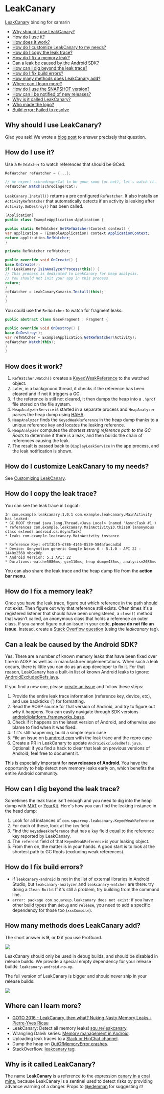 # LeakCanary
[LeakCanary](https://github.com/square/leakcanary) binding for xamarin

* [Why should I use LeakCanary?](#why-should-i-use-leakcanary)
* [How do I use it?](#how-do-i-use-it)
* [How does it work?](#how-does-it-work)
* [How do I customize LeakCanary to my needs?](#how-do-i-customize-leakcanary-to-my-needs)
* [How do I copy the leak trace?](#how-do-i-copy-the-leak-trace)
* [How do I fix a memory leak?](#how-do-i-fix-a-memory-leak)
* [Can a leak be caused by the Android SDK?](#can-a-leak-be-caused-by-the-android-sdk)
* [How can I dig beyond the leak trace?](#how-can-i-dig-beyond-the-leak-trace)
* [How do I fix build errors?](#how-do-i-fix-build-errors)
* [How many methods does LeakCanary add?](#how-many-methods-does-leakcanary-add)
* [Where can I learn more?](#where-can-i-learn-more)
* [How do I use the SNAPSHOT version?](#how-do-i-use-the-snapshot-version)
* [How can I be notified of new releases?](#how-can-i-be-notified-of-new-releases)
* [Why is it called LeakCanary?](#why-is-it-called-leakcanary)
* [Who made the logo?](#who-made-the-logo)
* [Build error: Failed to resolve](#build-error-failed-to-resolve)

## Why should I use LeakCanary?

Glad you ask! We wrote a [blog post](http://squ.re/leakcanary) to answer precisely that question.

## How do I use it?

Use a `RefWatcher` to watch references that should be GCed:

```cs
RefWatcher refWatcher = {...};

// We expect schrodingerCat to be gone soon (or not), let's watch it.
refWatcher.Watch(schrodingerCat);
```

`LeakCanary.Install()` returns a pre configured `RefWatcher`.
It also installs an `ActivityRefWatcher` that automatically detects if an activity is leaking after `Activity.OnDestroy()` has been called.

```cs
[Application]
public class ExampleApplication:Application {

public static RefWatcher GetRefWatcher(Context context) {
var application = (ExampleApplication) context.ApplicationContext;
return application.RefWatcher;
}

private RefWatcher refWatcher;

public override void OnCreate() {
base.OnCreate();
if (LeakCanary.IsInAnalyzerProcess(this)) {
// This process is dedicated to LeakCanary for heap analysis.
// You should not init your app in this process.
return;
}
refWatcher = LeakCanaryXamarin.Install(this);
}
}
```

You could use the `RefWatcher` to watch for fragment leaks:

```cs
public abstract class BaseFragment : Fragment {

public override void OnDestroy() {
base.OnDestroy();
var refWatcher = ExampleApplication.GetRefWatcher(Activity);
refWatcher.Watch(this);
}
}
```

## How does it work?

1. `RefWatcher.Watch()` creates a [KeyedWeakReference](https://github.com/square/leakcanary/blob/master/leakcanary-watcher/src/main/java/com/squareup/leakcanary/KeyedWeakReference.java) to the watched object.
2. Later, in a background thread, it checks if the reference has been cleared and if not it triggers a GC.
3. If the reference is still not cleared, it then dumps the heap into a `.hprof` file stored on the file system.
4. `HeapAnalyzerService` is started in a separate process and `HeapAnalyzer` parses the heap dump using [HAHA](https://github.com/square/haha).
5. `HeapAnalyzer` finds the `KeyedWeakReference` in the heap dump thanks to a unique reference key and locates the leaking reference.
6. `HeapAnalyzer` computes the *shortest strong reference path to the GC Roots* to determine if there is a leak, and then builds the chain of references causing the leak.
7. The result is passed back to `DisplayLeakService` in the app process, and the leak notification is shown.

## How do I customize LeakCanary to my needs?

See [Customizing LeakCanary](Customizing-LeakCanary).

## How do I copy the leak trace?

You can see the leak trace in Logcat:

```
In com.example.leakcanary:1.0:1 com.example.leakcanary.MainActivity has leaked:
* GC ROOT thread java.lang.Thread.<Java Local> (named 'AsyncTask #1')
* references com.example.leakcanary.MainActivity$3.this$0 (anonymous class extends android.os.AsyncTask)
* leaks com.example.leakcanary.MainActivity instance

* Reference Key: e71f3bf5-d786-4145-8539-584afaecad1d
* Device: Genymotion generic Google Nexus 6 - 5.1.0 - API 22 - 1440x2560 vbox86p
* Android Version: 5.1 API: 22
* Durations: watch=5086ms, gc=110ms, heap dump=435ms, analysis=2086ms
```

You can also share the leak trace and the heap dump file from the **action bar menu**.

## How do I fix a memory leak?

Once you have the leak trace, figure out which reference in the path should not exist. Then figure out why that reference still exists. Often times it's a registered listener that should have been unregistered, a `close()` method that wasn't called, an anonymous class that holds a reference an outer class. If you cannot figure out an issue in your code, **please do not file an issue**. Instead, create a [Stack Overflow question](http://stackoverflow.com/questions/tagged/leakcanary) (using the *leakcanary* tag).

## Can a leak be caused by the Android SDK?

Yes. There are a number of known memory leaks that have been fixed over time in AOSP as well as in manufacturer implementations. When such a leak occurs, there is little you can do as an app developer to fix it. For that reason, LeakCanary has a built-in list of known Android leaks to ignore: [AndroidExcludedRefs.java](https://github.com/square/leakcanary/blob/master/leakcanary-android/src/main/java/com/squareup/leakcanary/AndroidExcludedRefs.java).

If you find a new one, please [create an issue](https://github.com/square/leakcanary/issues/new) and follow these steps:

1. Provide the entire leak trace information (reference key, device, etc), and use backticks (`) for formatting.
2. Read the AOSP source for that version of Android, and try to figure out why it happens. You can easily navigate through SDK versions [android/platform_frameworks_base](https://github.com/android/platform_frameworks_base).
3. Check if it happens on the latest version of Android, and otherwise use blame to find when it was fixed.
4. If it's still happening, build a simple repro case
5. File an issue on [b.android.com](http://b.android.com) with the leak trace and the repro case
6. Create a PR in LeakCanary to update `AndroidExcludedRefs.java`. Optional: if you find a hack to clear that leak on previous versions of Android, feel free to document it.

This is especially important for **new releases of Android**. You have the opportunity to help detect new memory leaks early on, which benefits the entire Android community.

## How can I dig beyond the leak trace?

Sometimes the leak trace isn't enough and you need to dig into the heap dump with [MAT](http://eclipse.org/mat/) or [YourKit](https://www.yourkit.com/). Here's how you can find the leaking instance in the head dump:

1. Look for all instances of `com.squareup.leakcanary.KeyedWeakReference`
2. For each of these, look at the `key` field.
3. Find the `KeyedWeakReference` that has a `key` field equal to the reference key reported by LeakCanary.
4. The `referent` field of that `KeyedWeakReference` is your leaking object.
5. From then on, the matter is in your hands. A good start is to look at the shortest path to GC Roots (excluding weak references).

## How do I fix build errors?

* if `leakcanary-android` is not in the list of external libraries in Android Studio, but `leakcanary-analyzer` and `leakcanary-watcher` are there: try doing a `Clean Build`. If it's still a problem, try building from the command line.
* `error: package com.squareup.leakcanary does not exist`: if you have other build types than `debug` and `release`, you need to add a specific dependency for those too (`xxxCompile`).

## How many methods does LeakCanary add?

The short answer is **9**, or **0** if you use ProGuard. 

<a href="http://www.methodscount.com/?lib=com.squareup.leakcanary%3Aleakcanary-android-no-op%3A1.5"><img src="https://img.shields.io/badge/Methods and size-9 | 4 KB-e91e63.svg"></img></a>

LeakCanary should only be used in debug builds, and should be disabled in release builds. We provide a special empty dependency for your release builds: `leakcanary-android-no-op`.

The full version of LeakCanary is bigger and should never ship in your release builds.

<a href="http://www.methodscount.com/?lib=com.squareup.leakcanary%3Aleakcanary-android%3A1.5"><img src="https://img.shields.io/badge/Methods and size-core: 520 | deps: 2880 | 121 KB-e91e63.svg"></img></a>

## Where can I learn more?

* [GOTO 2016 - LeakCanary, then what? Nuking Nasty Memory Leaks - Pierre-Yves Ricau](https://www.youtube.com/watch?v=7A7Uv9ZBE2U)
* LeakCanary: Detect all memory leaks! [squ.re/leakcanary](http://squ.re/leakcanary).
* Wrangling Dalvik series: [Memory management in Android](http://www.raizlabs.com/dev/2014/03/wrangling-dalvik-memory-management-in-android-part-1-of-2/).
* Uploading leak traces to a [Slack or HipChat channel](https://gist.github.com/pyricau/06c2c486d24f5f85f7f0).
* Dump the heap on [OutOfMemoryError crashes](https://gist.github.com/pyricau/4726389fd64f3b7c6f32).
* StackOverflow: [leakcanary tag](http://stackoverflow.com/questions/tagged/leakcanary).



## Why is it called LeakCanary?

The name **LeakCanary** is a reference to the expression [canary in a coal mine](http://en.wiktionary.org/wiki/canary_in_a_coal_mine), because LeakCanary is a sentinel used to detect risks by providing advance warning of a danger. Props to [@edenman](https://github.com/edenman) for suggesting it!

